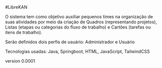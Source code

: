#LibreKAN

O sistema tem como objetivo auxiliar pequenos times na organização de suas atividades por meio da criação de Quadros (representando projetos), Listas (etapas ou categorias do fluxo de trabalho) e Cartões (tarefas ou itens de trabalho).

Serão definidos dois perfis de usuário: Administrador e Usuário

Tecnologias usadas: Java, Springboot, HTML, JavaScript, TailwindCSS

























version 0.0001
